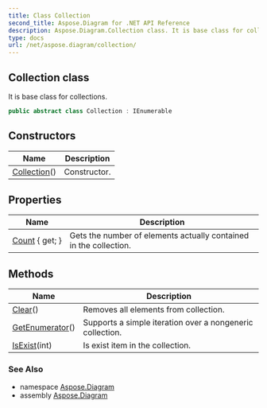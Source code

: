 ```yaml
---
title: Class Collection
second_title: Aspose.Diagram for .NET API Reference
description: Aspose.Diagram.Collection class. It is base class for collections
type: docs
url: /net/aspose.diagram/collection/
---
```

## Collection class

It is base class for collections.

```csharp
public abstract class Collection : IEnumerable
```

## Constructors

| Name | Description |
| --- | --- |
| [Collection](collection/)() | Constructor. |

## Properties

| Name | Description |
| --- | --- |
| [Count](../../aspose.diagram/collection/count/) { get; } | Gets the number of elements actually contained in the collection. |

## Methods

| Name | Description |
| --- | --- |
| [Clear](../../aspose.diagram/collection/clear/)() | Removes all elements from collection. |
| [GetEnumerator](../../aspose.diagram/collection/getenumerator/)() | Supports a simple iteration over a nongeneric collection. |
| [IsExist](../../aspose.diagram/collection/isexist/)(int) | Is exist item in the collection. |

### See Also

* namespace [Aspose.Diagram](../../aspose.diagram/)
* assembly [Aspose.Diagram](../../)


